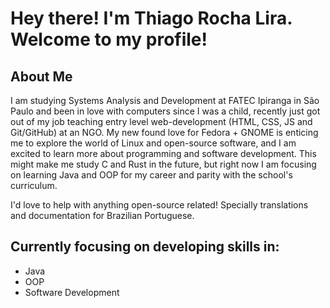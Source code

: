 # Hey there! I'm Thiago Rocha Lira. Welcome to my profile!

## About Me
I am studying Systems Analysis and Development at FATEC Ipiranga in São Paulo and been in love with computers since I was a child, recently just got out of my job teaching entry level web-development (HTML, CSS, JS and Git/GitHub) at an NGO.
My new found love for Fedora + GNOME is enticing me to explore the world of Linux and open-source software, and I am excited to learn more about programming and software development. This might make me study C and Rust in the future, but right now I am focusing on learning Java and OOP for my career and parity with the school's curriculum.

I'd love to help with anything open-source related! Specially translations and documentation for Brazilian Portuguese.

## Currently focusing on developing skills in:
- Java
- OOP
- Software Development
